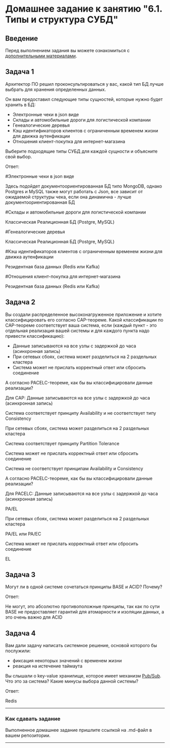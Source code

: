 # Домашнее задание к занятию "6.1. Типы и структура СУБД"

## Введение

Перед выполнением задания вы можете ознакомиться с 
[дополнительными материалами](https://github.com/netology-code/virt-homeworks/tree/master/additional/README.md).

## Задача 1

Архитектор ПО решил проконсультироваться у вас, какой тип БД 
лучше выбрать для хранения определенных данных.

Он вам предоставил следующие типы сущностей, которые нужно будет хранить в БД:

- Электронные чеки в json виде
- Склады и автомобильные дороги для логистической компании
- Генеалогические деревья
- Кэш идентификаторов клиентов с ограниченным временем жизни для движка аутенфикации
- Отношения клиент-покупка для интернет-магазина

Выберите подходящие типы СУБД для каждой сущности и объясните свой выбор.

Ответ:



#Электронные чеки в json виде

Здесь подойдет документоориентированная БД типо MongoDB, однако Postgres и MySQL также могут работать с Json, все зависит от ожидаемой структуры чека, если она динамична - лучше документоориентированная БД

#Склады и автомобильные дороги для логистической компании

Классическая Реалиционная БД (Postgre, MySQL)

#Генеалогические деревья

Классическая Реалиционная БД (Postgre, MySQL)

#Кэш идентификаторов клиентов с ограниченным временем жизни для движка аутенфикации

Резидентная база данных (Redis или Kafka)

#Отношения клиент-покупка для интернет-магазина

Резидентная база данных (Redis или Kafka)



## Задача 2

Вы создали распределенное высоконагруженное приложение и хотите классифицировать его согласно 
CAP-теореме. Какой классификации по CAP-теореме соответствует ваша система, если 
(каждый пункт - это отдельная реализация вашей системы и для каждого пункта надо привести классификацию):

- Данные записываются на все узлы с задержкой до часа (асинхронная запись)
- При сетевых сбоях, система может разделиться на 2 раздельных кластера
- Система может не прислать корректный ответ или сбросить соединение

А согласно PACELC-теореме, как бы вы классифицировали данные реализации?


Для CAP:
Данные записываются на все узлы с задержкой до часа (асинхронная запись)

Система соответствует принципу Availability и не соответствует типу Consistency

При сетевых сбоях, система может разделиться на 2 раздельных кластера

Система соответствует принципу Partition Tolerance

Система может не прислать корректный ответ или сбросить соединение

Система не соответствует принципам Availability и Consistency

А согласно PACELC-теореме, как бы вы классифицировали данные реализации?

Для PACELC:
Данные записываются на все узлы с задержкой до часа (асинхронная запись)

PA/EL

При сетевых сбоях, система может разделиться на 2 раздельных кластера

PA/EL или PA/EC

Система может не прислать корректный ответ или сбросить соединение

EL

## Задача 3

Могут ли в одной системе сочетаться принципы BASE и ACID? Почему?

Ответ:


Не могут, это абсолютно противоположные принципы, так как по сути BASE не предоставляет гарантий для атомарности и изоляции данных, а это очень важно для ACID

## Задача 4

Вам дали задачу написать системное решение, основой которого бы послужили:

- фиксация некоторых значений с временем жизни
- реакция на истечение таймаута

Вы слышали о key-value хранилище, которое имеет механизм [Pub/Sub](https://habr.com/ru/post/278237/). 
Что это за система? Какие минусы выбора данной системы?


Ответ:

Redis


---

### Как cдавать задание

Выполненное домашнее задание пришлите ссылкой на .md-файл в вашем репозитории.

---
